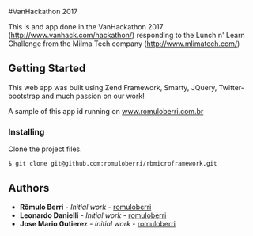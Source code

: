 #VanHackathon 2017

This is and app done in the VanHackathon 2017 (http://www.vanhack.com/hackathon/) responding to the Lunch n' Learn Challenge from the Milma Tech company (http://www.mlimatech.com/)

## Getting Started

This web app was built using Zend Framework, Smarty, JQuery, Twitter-bootstrap and much passion on our work!

A sample of this app id running on www.romuloberri.com.br

### Installing

Clone the project files.

```
$ git clone git@github.com:romuloberri/rbmicroframework.git
```


## Authors

* **Rômulo Berri** - *Initial work* - [romuloberri](https://github.com/romuloberri)
* **Leonardo Danielli** - *Initial work* - [romuloberri](https://github.com/romuloberri)
* **Jose Mario Gutierez** - *Initial work* - [romuloberri](https://github.com/romuloberri)
